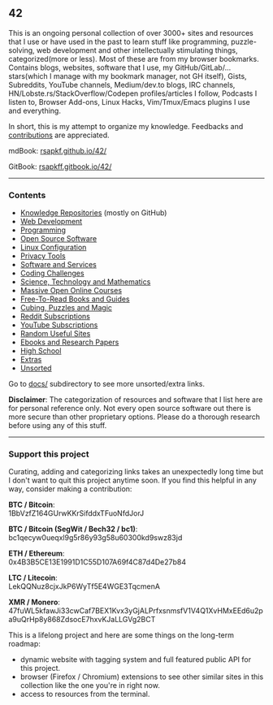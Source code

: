 ## 42

This is an ongoing personal collection of over 3000+ sites and resources that I use or have used in the past to learn stuff like programming, puzzle-solving, web development and other intellectually stimulating things, categorized(more or less). Most of these are from my browser bookmarks. Contains blogs, websites, software that I use, my GitHub/GitLab/... stars(which I manage with my bookmark manager, not GH itself), Gists, Subreddits, YouTube channels, Medium/dev.to blogs, IRC channels, HN/Lobste.rs/StackOverflow/Codepen profiles/articles I follow, Podcasts I listen to, Browser Add-ons, Linux Hacks, Vim/Tmux/Emacs plugins I use and everything.

In short, this is my attempt to organize my knowledge. Feedbacks and [contributions](CONTRIBUTING.md) are appreciated.

mdBook: [rsapkf.github.io/42/](https://rsapkf.github.io/42/)

GitBook: [rsapkff.gitbook.io/42/](https://rsapkff.gitbook.io/42/)

---

### Contents

- [Knowledge Repositories](docs/knowledge-repositories.md) (mostly on GitHub)
- [Web Development](docs/web-development.md)
- [Programming](docs/programming.md)
- [Open Source Software](docs/open-source-software.md)
- [Linux Configuration](docs/linux-configuration.md)
- [Privacy Tools](docs/privacy-tools.md)
- [Software and Services](docs/software-and-services.md)
- [Coding Challenges](docs/coding-challenges.md)
- [Science, Technology and Mathematics](docs/science-technology-and-mathematics.md)
- [Massive Open Online Courses](docs/moocs-and-courses.md)
- [Free-To-Read Books and Guides](docs/free-to-read-books-and-guides.md)
- [Cubing, Puzzles and Magic](docs/cubing-puzzles-and-magic.md)
- [Reddit Subscriptions](docs/reddit.md)
- [YouTube Subscriptions](docs/youtube.md)
- [Random Useful Sites](docs/random-useful-sites.md)
- [Ebooks and Research Papers](docs/ebooks-and-research-papers.md)
- [High School](docs/high-school.md)
- [Extras](docs/extras.md)
- [Unsorted](docs/unsorted.md)

Go to [docs/](https://github.com/rsapkf/42/blob/master/docs) subdirectory to see more unsorted/extra links.

**Disclaimer**: The categorization of resources and software that I list here are for personal reference only. Not every open source software out there is more secure than other proprietary options. Please do a thorough research before using any of this stuff.

---

### Support this project

Curating, adding and categorizing links takes an unexpectedly long time but I don't want to quit this project anytime soon. If you find this helpful in any way, consider making a contribution:

**BTC / Bitcoin**:<br>
1BbVzfZ164GUrwKKrSifddxTFuoNfdJorJ

**BTC / Bitcoin (SegWit / Bech32 / bc1)**:<br>
bc1qecyw0ueqxl9g5r86y93g58u60300kd9swz83jd

**ETH / Ethereum**:<br>
0x4B3B5CE13E1991D1C55D107A69f4C87d4De27b84

**LTC / Litecoin**:<br>
LekQQNuz8cjxJkP6WyTf5E4WGE3TqcmenA

**XMR / Monero**:<br>
47fuWL5kfawJi33cwCaf7BEX1Kvx3yGjALPrfxsnmsfV1V4Q1XvHMxEEd6u2pa9uQrHp8y868ZdsocE7hxvKJaLLGVg2BCT

This is a lifelong project and here are some things on the long-term roadmap:

- dynamic website with tagging system and full featured public API for this project.
- browser (Firefox / Chromium) extensions to see other similar sites in this collection like the one you're in right now.
- access to resources from the terminal.
